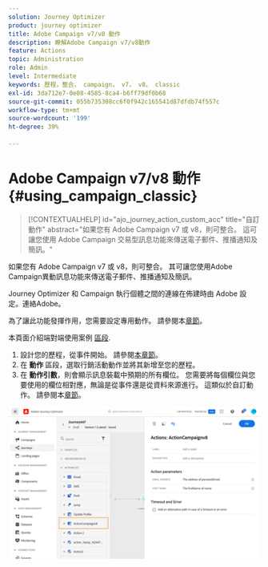 ```yaml
---
solution: Journey Optimizer
product: journey optimizer
title: Adobe Campaign v7/v8 動作
description: 瞭解Adobe Campaign v7/v8動作
feature: Actions
topic: Administration
role: Admin
level: Intermediate
keywords: 歷程，整合， campaign， v7， v8， classic
exl-id: 3da712e7-0e08-4585-8ca4-b6ff79df0b68
source-git-commit: 055b735308cc6f0f942c165541d87dfdb74f557c
workflow-type: tm+mt
source-wordcount: '199'
ht-degree: 39%

---
```


# Adobe Campaign v7/v8 動作 {#using_campaign_classic}

>[!CONTEXTUALHELP]
>id="ajo_journey_action_custom_acc"
>title="自訂動作"
>abstract="如果您有 Adobe Campaign v7 或 v8，則可整合。 這可讓您使用 Adobe Campaign 交易型訊息功能來傳送電子郵件、推播通知及簡訊。"

如果您有 Adobe Campaign v7 或 v8，則可整合。 其可讓您使用Adobe Campaign異動訊息功能來傳送電子郵件、推播通知及簡訊。

Journey Optimizer 和 Campaign 執行個體之間的連線在佈建時由 Adobe 設定。連絡Adobe。

為了讓此功能發揮作用，您需要設定專用動作。 請參閱本[章節](../action/acc-action.md)。

本頁面介紹端對端使用案例 [區段](../building-journeys/ajo-ac.md).

1. 設計您的歷程，從事件開始。 請參閱[本章節](../building-journeys/journey.md)。
1. 在 **動作** 區段，選取行銷活動動作並將其新增至您的歷程。
1. 在 **動作引數**，則會顯示訊息裝載中預期的所有欄位。 您需要將每個欄位與您要使用的欄位相對應，無論是從事件還是從資料來源進行。 這類似於自訂動作。 請參閱本[章節](../building-journeys/using-custom-actions.md)。

![](assets/accintegration2.png)
